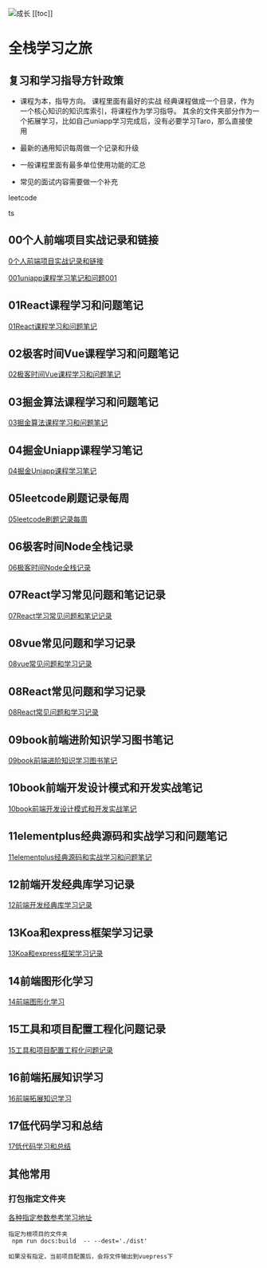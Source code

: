 
![成长](/images/home.png)
[[toc]]
# 全栈学习之旅

## 复习和学习指导方针政策
- 课程为本，指导方向。
课程里面有最好的实战
经典课程做成一个目录，作为一个核心知识的知识库索引，将课程作为学习指导。
其余的文件夹部分作为一个拓展学习，比如自己uniapp学习完成后，没有必要学习Taro，那么直接使用

- 最新的通用知识每周做一个记录和升级

- 一般课程里面有最多单位使用功能的汇总

- 常见的面试内容需要做一个补充

leetcode

ts


## 00个人前端项目实战记录和链接
[0个人前端项目实战记录和链接](./00个人前端项目实战记录和链接/000README.md)


[001uniapp课程学习笔记和问题001](./001掘金课程记录和问题.md)

## 01React课程学习和问题笔记
[01React课程学习和问题笔记](./01React课程学习和问题笔记/000README.md)



## 02极客时间Vue课程学习和问题笔记
[02极客时间Vue课程学习和问题笔记](./02极客时间Vue课程学习和问题笔记/000README.md)



## 03掘金算法课程学习和问题笔记
[03掘金算法课程学习和问题笔记](./03掘金算法课程学习和问题笔记/000README.md)



## 04掘金Uniapp课程学习笔记
[04掘金Uniapp课程学习笔记](./04掘金Uniapp课程学习笔记/000README.md)

## 05leetcode刷题记录每周
[05leetcode刷题记录每周](./05leetcode%E5%88%B7%E9%A2%98%E8%AE%B0%E5%BD%95%E6%AF%8F%E5%91%A8/000README.md)



## 06极客时间Node全栈记录

[06极客时间Node全栈记录](./06极客时间Node全栈记录/000README.md)



## 07React学习常见问题和笔记记录

[07React学习常见问题和笔记记录](./07React学习常见问题和笔记记录/000README.md)


## 08vue常见问题和学习记录
[08vue常见问题和学习记录](./08vue常见问题和学习记录/000README.md)


## 08React常见问题和学习记录
[08React常见问题和学习记录](./08React常见问题和学习记录/000README.md)




## 09book前端进阶知识学习图书笔记
[09book前端进阶知识学习图书笔记](./09book前端进阶知识学习图书笔记/000README.md)


## 10book前端开发设计模式和开发实战笔记
[10book前端开发设计模式和开发实战笔记](./10book前端开发设计模式和开发实战笔记/000README.md)


## 11elementplus经典源码和实战学习和问题笔记
[11elementplus经典源码和实战学习和问题笔记](./11elementplus经典源码和实战学习和问题笔记/000README.md)



## 12前端开发经典库学习记录
[12前端开发经典库学习记录](./12前端开发经典库学习记录/000README.md)



## 13Koa和express框架学习记录

[13Koa和express框架学习记录](./13Koa和express框架学习记录/000README.md)

## 14前端图形化学习
[14前端图形化学习](./14前端图形化学习/000README.md)




## 15工具和项目配置工程化问题记录
[15工具和项目配置工程化问题记录](./15工具和项目配置工程化问题记录/000README.md)

## 16前端拓展知识学习
[16前端拓展知识学习](./16前端拓展知识学习/000README.md)



## 17低代码学习和总结
[17低代码学习和总结](./17低代码学习和总结/000README.md)


## 其他常用
### 打包指定文件夹
[各种指定参数参考学习地址](https://cli.vuejs.org/zh/guide/cli-service.html#vue-cli-service-build)
~~~
指定为根项目的文件夹
 npm run docs:build  -- --dest='./dist'

如果没有指定，当前项目配置后，会将文件输出到vuepress下

~~~


